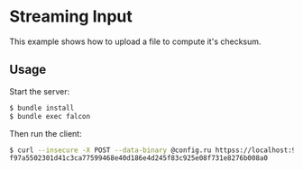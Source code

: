 # Streaming Input

This example shows how to upload a file to compute it's checksum.

## Usage

Start the server:

``` bash
$ bundle install
$ bundle exec falcon
```

Then run the client:

``` bash
$ curl --insecure -X POST --data-binary @config.ru httpss://localhost:9292
f97a5502301d41c3ca77599468e40d186e4d245f83c925e08f731e8276b008a0
```
